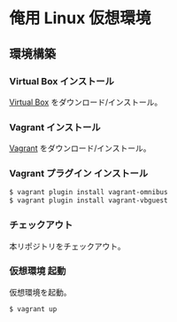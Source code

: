俺用 Linux 仮想環境
===================

環境構築
--------

### Virtual Box インストール

[Virtual Box](https://www.virtualbox.org) をダウンロード/インストール。

### Vagrant インストール

[Vagrant](http://www.vagrantup.com) をダウンロード/インストール。

### Vagrant プラグイン インストール

```sh
$ vagrant plugin install vagrant-omnibus
$ vagrant plugin install vagrant-vbguest
```

### チェックアウト

本リポジトリをチェックアウト。

### 仮想環境 起動

仮想環境を起動。

```sh
$ vagrant up
```
